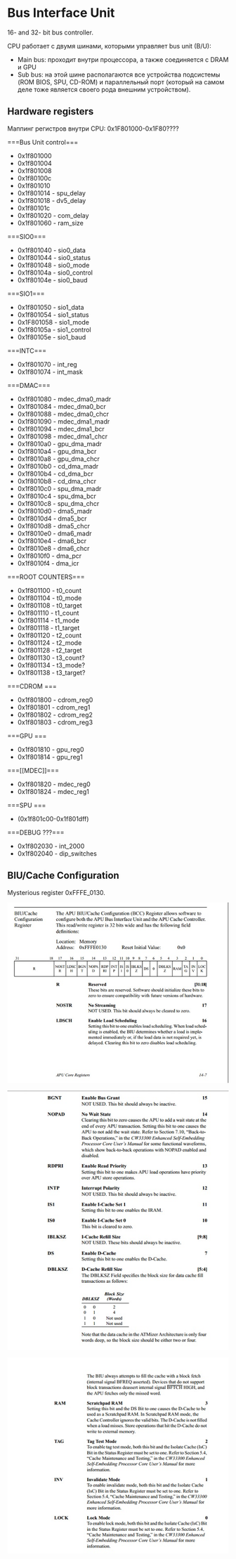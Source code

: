 # Bus Interface Unit

16- and 32- bit bus controller.

CPU работает с двумя шинами, которыми управляет bus unit (B/U):

- Main bus: проходит внутри процессора, а также соединяется с DRAM и GPU
- Sub bus: на этой шине располагаются все устройства подсистемы (ROM BIOS, SPU, CD-ROM) и параллельный порт (который на самом деле тоже является своего рода внешним устройством).

## Hardware registers

Маппинг регистров внутри CPU: 0x1F801000-0x1F80????

===Bus Unit control===
* 0x1f801000
* 0x1f801004
* 0x1f801008
* 0x1f80100c
* 0x1f801010
* 0x1f801014	- spu_delay
* 0x1f801018	- dv5_delay
* 0x1f80101c
* 0x1f801020	- com_delay
* 0x1f801060	- ram_size

===SIO0===
* 0x1f801040	- sio0_data
* 0x1f801044	- sio0_status
* 0x1f801048	- sio0_mode
* 0x1f80104a	- sio0_control
* 0x1f80104e	- sio0_baud

===SIO1===
* 0x1f801050	- sio1_data
* 0x1f801054	- sio1_status
* 0x1F801058	- sio1_mode
* 0x1f80105a	- sio1_control
* 0x1f80105e	- sio1_baud

===INTC===
* 0x1f801070	- int_reg
* 0x1f801074	- int_mask

===DMAC===
* 0x1f801080	- mdec_dma0_madr
* 0x1f801084	- mdec_dma0_bcr
* 0x1f801088	- mdec_dma0_chcr
* 0x1f801090	- mdec_dma1_madr
* 0x1f801094	- mdec_dma1_bcr
* 0x1f801098	- mdec_dma1_chcr
* 0x1f8010a0	- gpu_dma_madr
* 0x1f8010a4	- gpu_dma_bcr
* 0x1f8010a8	- gpu_dma_chcr
* 0x1f8010b0	- cd_dma_madr
* 0x1f8010b4	- cd_dma_bcr
* 0x1f8010b8	- cd_dma_chcr
* 0x1f8010c0	- spu_dma_madr
* 0x1f8010c4	- spu_dma_bcr
* 0x1f8010c8	- spu_dma_chcr
* 0x1f8010d0	- dma5_madr
* 0x1f8010d4	- dma5_bcr
* 0x1f8010d8	- dma5_chcr
* 0x1f8010e0	- dma6_madr
* 0x1f8010e4	- dma6_bcr
* 0x1f8010e8	- dma6_chcr
* 0x1f8010f0	- dma_pcr
* 0x1f8010f4	- dma_icr

===ROOT COUNTERS===
* 0x1f801100	- t0_count
* 0x1f801104	- t0_mode
* 0x1f801108	- t0_target
* 0x1f801110	- t1_count
* 0x1f801114	- t1_mode
* 0x1f801118	- t1_target
* 0x1f801120	- t2_count
* 0x1f801124	- t2_mode
* 0x1f801128	- t2_target
* 0x1f801130	- t3_count?
* 0x1f801134	- t3_mode?
* 0x1f801138	- t3_target?

===CDROM ===
* 0x1f801800	- cdrom_reg0
* 0x1f801801	- cdrom_reg1
* 0x1f801802	- cdrom_reg2
* 0x1f801803	- cdrom_reg3

===GPU ===
* 0x1f801810	- gpu_reg0
* 0x1f801814	- gpu_reg1

===[[MDEC]]===
* 0x1f801820	- mdec_reg0
* 0x1f801824	- mdec_reg1

===SPU ===
* (0x1f801c00-0x1f801dff)

===DEBUG ???===
* 0x1f802030	- int_2000
* 0x1f802040	- dip_switches

## BIU/Cache Configuration

Mysterious register 0xFFFE_0130.

![BCC_001](/imgstore/core/BCC_001.jpg)

![BCC_002](/imgstore/core/BCC_002.jpg)

![BCC_003](/imgstore/core/BCC_003.jpg)
